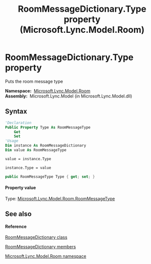 ﻿---
title: RoomMessageDictionary.Type property  (Microsoft.Lync.Model.Room)
TOCTitle: 'Type property '
ms:assetid: P:Microsoft.Lync.Model.Room.RoomMessageDictionary.Type_DI_3_UC_OCS14MrefLyncWPF
ms:mtpsurl: https://msdn.microsoft.com/en-us/library/microsoft.lync.model.room.roommessagedictionary.type_di_3_uc_ocs14mreflyncwpf(v=office.15)
ms:contentKeyID: 48597568
ms.date: 07/28/2014
mtps_version: v=office.15
f1_keywords:
- Microsoft.Lync.Model.Room.RoomMessageDictionary.Type
dev_langs:
- CSharp
- JScript
- VB
- other
---

# RoomMessageDictionary.Type property

Puts the room message type

**Namespace:**  [Microsoft.Lync.Model.Room](microsoft-lync-model-room-namespace_2.md)  
**Assembly:**  Microsoft.Lync.Model (in Microsoft.Lync.Model.dll)

## Syntax

``` vb
'Declaration
Public Property Type As RoomMessageType
    Get
    Set
'Usage
Dim instance As RoomMessageDictionary
Dim value As RoomMessageType

value = instance.Type

instance.Type = value
```

``` csharp
public RoomMessageType Type { get; set; }
```

#### Property value

Type: [Microsoft.Lync.Model.Room.RoomMessageType](roommessagetype-enumeration-microsoft-lync-model-room_2.md)  

## See also

#### Reference

[RoomMessageDictionary class](roommessagedictionary-class-microsoft-lync-model-room_2.md)

[RoomMessageDictionary members](roommessagedictionary-members-microsoft-lync-model-room_2.md)

[Microsoft.Lync.Model.Room namespace](microsoft-lync-model-room-namespace_2.md)

